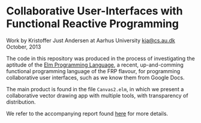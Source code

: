 # Collaborative User-Interfaces with Functional Reactive Programming

Work by Kristoffer Just Andersen at Aarhus University
kja@cs.au.dk
October, 2013

The code in this repository was produced in the process of
investigating the aptitude of the [Elm Programming
Language](http://elm-lang.org/), a recent, up-and-comming functional
programming language of the FRP flavour, for programming collaborative
user interfaces, such as we know them from Google Docs.

The main product is found in the file `Canvas2.elm`, in which we
present a collaborative vector drawing app with multiple tools, with
transparency of distribution.

We refer to the accompanying report found [here](http://kja.compsci.dk/files/elm-report.pdf) for more details.
